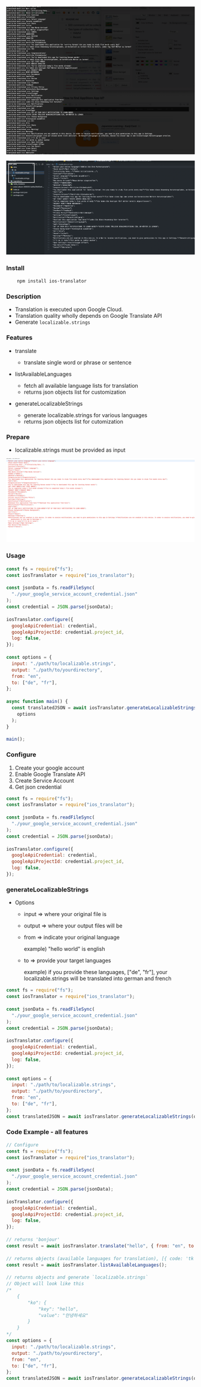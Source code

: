 ![demonstration1.png](./demonstration1.png)

![demonstration2.png](./demonstration2.png)

### Install

```bash
    npm install ios-translator
```

### Description

- Translation is executed upon Google Cloud.
- Translation quality wholly depends on Google Translate API
- Generate `localizable.strings`

### Features

- translate

  - translate single word or phrase or sentence

- listAvailableLanguages

  - fetch all available language lists for translation
  - returns json objects list for customization

- generateLocalizableStrings

  - generate localizable.strings for various languages
  - returns json objects list for cutomization

### Prepare

- localizable.strings must be provided as input

![demo.png](./demo.png)

### Usage

```jsx
const fs = require("fs");
const iosTranslator = require("ios_translator");

const jsonData = fs.readFileSync(
  "./your_google_service_account_credential.json"
);
const credential = JSON.parse(jsonData);

iosTranslator.configure({
  googleApiCredential: credential,
  googleApiProjectId: credential.project_id,
  log: false,
});

const options = {
  input: "./path/to/localizable.strings",
  output: "./path/to/yourdirectory",
  from: "en",
  to: ["de", "fr"],
};

async function main() {
  const translatedJSON = await iosTranslator.generateLocalizableStrings(
    options
  );
}

main();
```

### Configure

1. Create your google account
2. Enable Google Translate API
3. Create Service Account
4. Get json credential

```jsx
const fs = require("fs");
const iosTranslator = require("ios_translator");

const jsonData = fs.readFileSync(
  "./your_google_service_account_credential.json"
);
const credential = JSON.parse(jsonData);

iosTranslator.configure({
  googleApiCredential: credential,
  googleApiProjectId: credential.project_id,
  log: false,
});
```

### generateLocalizableStrings

- Options

  - input => where your original file is

  - output => where your output files will be

  - from => indicate your original language

    example) "hello world" is english

  - to => provide your target languages

    example) if you provide these languages, ["de", "fr"], your localizable.strings will be translated into german and french

```jsx
const fs = require("fs");
const iosTranslator = require("ios_translator");

const jsonData = fs.readFileSync(
  "./your_google_service_account_credential.json"
);
const credential = JSON.parse(jsonData);

iosTranslator.configure({
  googleApiCredential: credential,
  googleApiProjectId: credential.project_id,
  log: false,
});

const options = {
  input: "./path/to/localizable.strings",
  output: "./path/to/yourdirectory",
  from: "en",
  to: ["de", "fr"],
};
const translatedJSON = await iosTranslator.generateLocalizableStrings(options);
```

### Code Example - all features

```jsx
// Configure
const fs = require("fs");
const iosTranslator = require("ios_translator");

const jsonData = fs.readFileSync(
  "./your_google_service_account_credential.json"
);
const credential = JSON.parse(jsonData);

iosTranslator.configure({
  googleApiCredential: credential,
  googleApiProjectId: credential.project_id,
  log: false,
});

// returns 'bonjour'
const result = await iosTranslator.translate("hello", { from: "en", to: "fr" });

// returns objects (available languages for translation), [{ code: 'tk', name: 'Turkmen' }, { code: 'uk', name: 'Ukrainian' },]
const result = await iosTranslator.listAvailableLanguages();

// returns objects and generate `localizable.strings`
// Object will look like this
/*
    {
        "ko": {
            "key": "hello",
            "value": "안녕하세요"
        }
    }
*/
const options = {
  input: "./path/to/localizable.strings",
  output: "./path/to/yourdirectory",
  from: "en",
  to: ["de", "fr"],
};
const translatedJSON = await iosTranslator.generateLocalizableStrings(options);
```
